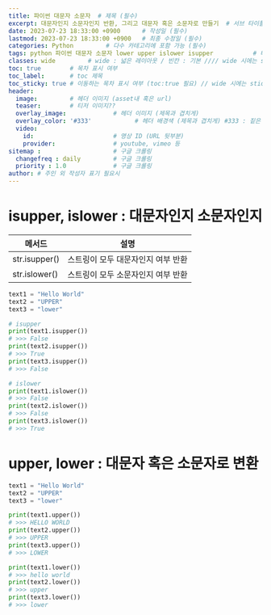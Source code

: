 ```yaml
---
title: 파이썬 대문자 소문자  # 제목 (필수)
excerpt: 대문자인지 소문자인지 반환, 그리고 대문자 혹은 소문자로 만들기  # 서브 타이틀이자 meta description (필수)
date: 2023-07-23 18:33:00 +0900      # 작성일 (필수)
lastmod: 2023-07-23 18:33:00 +0900   # 최종 수정일 (필수)
categories: Python         # 다수 카테고리에 포함 가능 (필수)
tags: python 파이썬 대문자 소문자 lower upper islower isupper           # 태그 복수개 가능 (필수)
classes: wide         # wide : 넓은 레이아웃 / 빈칸 : 기본 //// wide 시에는 sticky toc 불가
toc: true        # 목차 표시 여부
toc_label:       # toc 제목
toc_sticky: true # 이동하는 목차 표시 여부 (toc:true 필요) // wide 시에는 sticky toc 불가
header: 
  image:         # 헤더 이미지 (asset내 혹은 url)
  teaser:        # 티저 이미지??
  overlay_image:             # 헤더 이미지 (제목과 겹치게)
  overlay_color: '#333'            # 헤더 배경색 (제목과 겹치게) #333 : 짙은 회색 (필수)
  video:
    id:                      # 영상 ID (URL 뒷부분)
    provider:                # youtube, vimeo 등
sitemap :                    # 구글 크롤링
  changefreq : daily         # 구글 크롤링
  priority : 1.0             # 구글 크롤링
author: # 주인 외 작성자 표기 필요시
---
```

<!--postNo: 20230723_001-->

# isupper, islower : 대문자인지 소문자인지  

|메서드|설명|
|---|---|
|str.isupper()|스트링이 모두 대문자인지 여부 반환|
|str.islower()|스트링이 모두 소문자인지 여부 반환|

```python
text1 = "Hello World"
text2 = "UPPER"
text3 = "lower"

# isupper
print(text1.isupper())
# >>> False
print(text2.isupper())
# >>> True
print(text3.isupper())
# >>> False

# islower
print(text1.islower())
# >>> False
print(text2.islower())
# >>> False
print(text3.islower())
# >>> True
```

# upper, lower : 대문자 혹은 소문자로 변환

```python
text1 = "Hello World"
text2 = "UPPER"
text3 = "lower"

print(text1.upper())
# >>> HELLO WORLD
print(text2.upper())
# >>> UPPER
print(text3.upper())
# >>> LOWER

print(text1.lower())
# >>> hello world
print(text2.lower())
# >>> upper
print(text3.lower())
# >>> lower
```